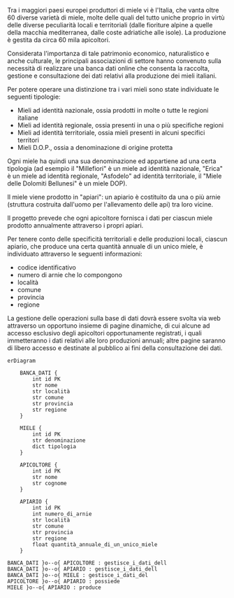 Tra i maggiori paesi europei produttori di miele vi è l'Italia, che vanta oltre 60 diverse varietà di miele, molte delle quali del tutto uniche proprio in virtù delle diverse peculiarità locali e territoriali (dalle fioriture alpine a quelle della macchia mediterranea, dalle coste adriatiche alle isole). La produzione è gestita da circa 60 mila apicoltori.

Considerata l'importanza di tale patrimonio economico, naturalistico e anche culturale, le principali associazioni di settore hanno convenuto sulla necessità di realizzare una banca dati online che consenta la raccolta, gestione e consultazione dei dati relativi alla produzione dei mieli italiani.

Per potere operare una distinzione tra i vari mieli sono state individuate le seguenti tipologie:

- Mieli ad identità nazionale, ossia prodotti in molte o tutte le regioni italiane
- Mieli ad identità regionale, ossia presenti in una o più specifiche regioni
- Mieli ad identità territoriale, ossia mieli presenti in alcuni specifici territori
- Mieli D.O.P., ossia a denominazione di origine protetta

Ogni miele ha quindi una sua denominazione ed appartiene ad una certa tipologia (ad esempio il "Millefiori" è un miele ad identità nazionale, "Erica" è un miele ad identità regionale, "Asfodelo" ad identità territoriale, il "Miele delle Dolomiti Bellunesi" è un miele DOP).

Il miele viene prodotto in "apiari": un apiario è costituito da una o più arnie (struttura costruita dall'uomo per l'allevamento delle api) tra loro vicine.

Il progetto prevede che ogni apicoltore fornisca i dati per ciascun miele prodotto annualmente attraverso i propri apiari.

Per tenere conto delle specificità territoriali e delle produzioni locali, ciascun apiario, che produce una certa quantità annuale di un unico miele, è individuato attraverso le seguenti informazioni:

- codice identificativo
- numero di arnie che lo compongono
- località
- comune
- provincia
- regione

La gestione delle operazioni sulla base di dati dovrà essere svolta via web attraverso un opportuno insieme di pagine dinamiche, di cui alcune ad accesso esclusivo degli apicoltori opportunamente registrati, i quali immetteranno i dati relativi alle loro produzioni annuali; altre pagine saranno di libero accesso e destinate al pubblico ai fini della consultazione dei dati.



```mermaid
erDiagram

    BANCA_DATI {
        int id PK
        str nome
        str località
        str comune
        str provincia
        str regione
    } 

    MIELE {
        int id PK
        str denominazione
        dict tipologia
    }

    APICOLTORE {
        int id PK
        str nome
        str cognome
    }

    APIARIO {
        int id PK
        int numero_di_arnie
        str località
        str comune
        str provincia
        str regione
        float quantità_annuale_di_un_unico_miele
    }

BANCA_DATI }o--o{ APICOLTORE : gestisce_i_dati_dell
BANCA_DATI }o--o{ APIARIO : gestisce_i_dati_dell
BANCA_DATI }o--o{ MIELE : gestisce_i_dati_del
APICOLTORE }o--o{ APIARIO : possiede
MIELE }o--o{ APIARIO : produce
```
